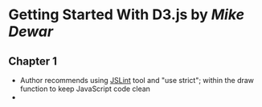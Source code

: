 Getting Started With D3.js by *Mike Dewar*
==========================================

Chapter 1
---------
* Author recommends using [JSLint](http://www.jslink.com/) tool and 
  "use strict"; within the draw function to keep JavaScript code clean
* 

